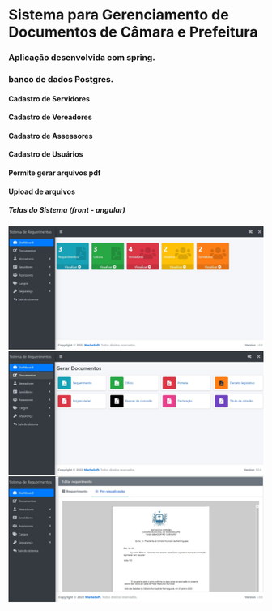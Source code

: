# Sistema para Gerenciamento de Documentos de Câmara e Prefeitura
### Aplicação desenvolvida com spring.
### banco de dados Postgres.

#### Cadastro de Servidores
#### Cadastro de Vereadores
#### Cadastro de Assessores
#### Cadastro de Usuários
#### Permite gerar arquivos pdf
#### Upload de arquivos


##### Telas do Sistema (front - angular)
<img src="https://github.com/samuelfer/requerimento-app/blob/master/dashboard.jpg">
<img src="https://github.com/samuelfer/requerimento-app/blob/master/gerar-documentos.jpg">
<img src="https://github.com/samuelfer/requerimento-app/blob/master/preview.jpg">
